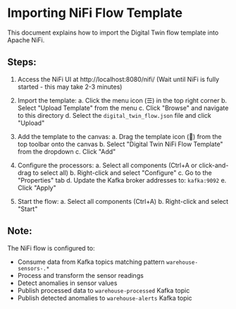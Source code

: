 # Importing NiFi Flow Template

This document explains how to import the Digital Twin flow template into Apache NiFi.

## Steps:

1. Access the NiFi UI at http://localhost:8080/nifi/ 
   (Wait until NiFi is fully started - this may take 2-3 minutes)

2. Import the template:
   a. Click the menu icon (☰) in the top right corner
   b. Select "Upload Template" from the menu
   c. Click "Browse" and navigate to this directory
   d. Select the `digital_twin_flow.json` file and click "Upload"

3. Add the template to the canvas:
   a. Drag the template icon (🧩) from the top toolbar onto the canvas
   b. Select "Digital Twin NiFi Flow Template" from the dropdown
   c. Click "Add"

4. Configure the processors:
   a. Select all components (Ctrl+A or click-and-drag to select all)
   b. Right-click and select "Configure" 
   c. Go to the "Properties" tab
   d. Update the Kafka broker addresses to: `kafka:9092`
   e. Click "Apply"

5. Start the flow:
   a. Select all components (Ctrl+A)
   b. Right-click and select "Start"

## Note:

The NiFi flow is configured to:
- Consume data from Kafka topics matching pattern `warehouse-sensors-.*`
- Process and transform the sensor readings
- Detect anomalies in sensor values
- Publish processed data to `warehouse-processed` Kafka topic
- Publish detected anomalies to `warehouse-alerts` Kafka topic
